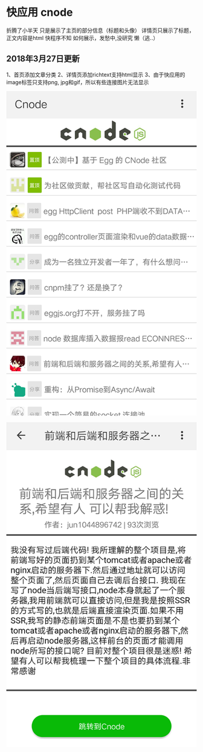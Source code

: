 # 快应用 cnode


折腾了小半天
只是展示了主页的部分信息（标题和头像）
详情页只展示了标题，正文内容是html 快程序不知 如何展示，发愁中,没研究 懒（逃..）


## 2018年3月27日更新

1、首页添加文章分类
2、详情页添加richtext支持html显示
3、由于快应用的image标签只支持png, jpg和gif，所以有些连接图片无法显示

![cnode-index.png](./src/Common/cnode-index.png)

![cnode-detail.png](./src/Common/cnode-detail.png)